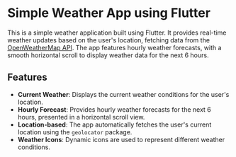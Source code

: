 # Simple Weather App using Flutter

This is a simple weather application built using Flutter. It provides real-time weather updates based on the user's location, fetching data from the [OpenWeatherMap API](https://openweathermap.org/). The app features hourly weather forecasts, with a smooth horizontal scroll to display weather data for the next 6 hours.

## Features
- **Current Weather**: Displays the current weather conditions for the user's location.
- **Hourly Forecast**: Provides hourly weather forecasts for the next 6 hours, presented in a horizontal scroll view.
- **Location-based**: The app automatically fetches the user's current location using the `geolocator` package.
- **Weather Icons**: Dynamic icons are used to represent different weather conditions.

